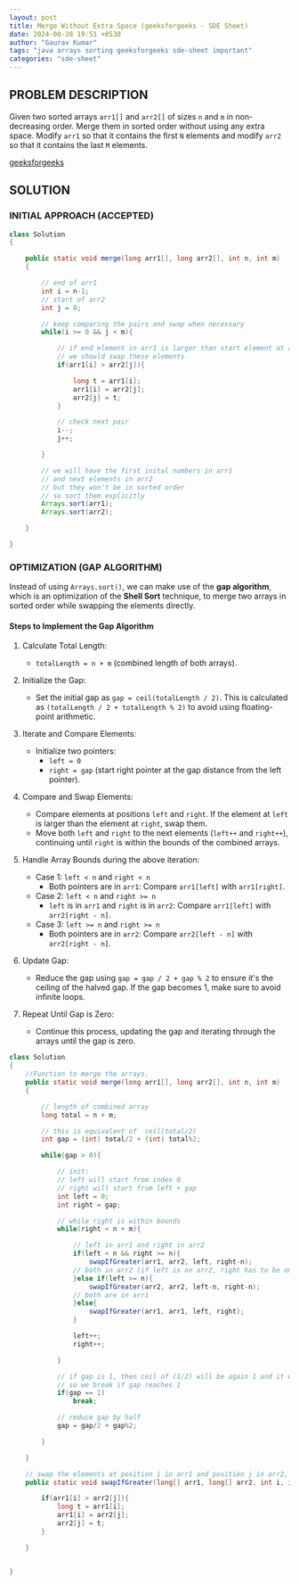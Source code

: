 ```yaml
---
layout: post
title: Merge Without Extra Space (geeksforgeeks - SDE Sheet)
date: 2024-08-28 19:51 +0530
author: "Gaurav Kumar"
tags: "java arrays sorting geeksforgeeks sde-sheet important"
categories: "sde-sheet"
---
```


## PROBLEM DESCRIPTION

Given two sorted arrays `arr1[]` and `arr2[]` of sizes `n` and `m` in non-decreasing order. Merge them in sorted order without using any extra space. Modify `arr1` so that it contains the first `N` elements and modify `arr2` so that it contains the last `M` elements.

[geeksforgeeks](https://www.geeksforgeeks.org/problems/merge-two-sorted-arrays-1587115620/1?page=3)

## SOLUTION

### INITIAL APPROACH (ACCEPTED)

```java
class Solution
{

    public static void merge(long arr1[], long arr2[], int n, int m)
    {

        // end of arr1
        int i = n-1;
        // start of arr2
        int j = 0;

        // keep comparing the pairs and swap when necessary
        while(i >= 0 && j < m){

            // if end element in arr1 is larger than start element at arr2
            // we should swap these elements
            if(arr1[i] > arr2[j]){

                long t = arr1[i];
                arr1[i] = arr2[j];
                arr2[j] = t;
            }

            // check next pair
            i--;
            j++;

        }

        // we will have the first inital numbers in arr1
        // and next elements in arr2
        // but they won't be in sorted order
        // so sort them explicitly
        Arrays.sort(arr1);
        Arrays.sort(arr2);

    }

}
```

### OPTIMIZATION (GAP ALGORITHM)

Instead of using `Arrays.sort()`, we can make use of the **gap algorithm**, which is an optimization of the **Shell Sort** technique, to merge two arrays in sorted order while swapping the elements directly.

#### Steps to Implement the Gap Algorithm

1. Calculate Total Length:

   - `totalLength = n + m` (combined length of both arrays).

2. Initialize the Gap:

   - Set the initial gap as `gap = ceil(totalLength / 2)`. This is calculated as `(totalLength / 2 + totalLength % 2)` to avoid using floating-point arithmetic.

3. Iterate and Compare Elements:

   - Initialize two pointers:
     - `left = 0`
     - `right = gap` (start right pointer at the gap distance from the left pointer).

4. Compare and Swap Elements:

   - Compare elements at positions `left` and `right`. If the element at `left` is larger than the element at `right`, swap them.
   - Move both `left` and `right` to the next elements (`left++` and `right++`), continuing until `right` is within the bounds of the combined arrays.

5. Handle Array Bounds during the above iteration:

   - Case 1: `left < n` and `right < n`
     - Both pointers are in `arr1`: Compare `arr1[left]` with `arr1[right]`.
   - Case 2: `left < n` and `right >= n`
     - `left` is in `arr1` and `right` is in `arr2`: Compare `arr1[left]` with `arr2[right - n]`.
   - Case 3: `left >= n` and `right >= n`
     - Both pointers are in `arr2`: Compare `arr2[left - n]` with `arr2[right - n]`.

6. Update Gap:

   - Reduce the gap using `gap = gap / 2 + gap % 2` to ensure it's the ceiling of the halved gap. If the gap becomes 1, make sure to avoid infinite loops.

7. Repeat Until Gap is Zero:
   - Continue this process, updating the gap and iterating through the arrays until the gap is zero.

```java
class Solution
{
    //Function to merge the arrays.
    public static void merge(long arr1[], long arr2[], int n, int m)
    {

        // length of combined array
        long total = n + m;

        // this is equivalent of  ceil(total/2)
        int gap = (int) total/2 + (int) total%2;

        while(gap > 0){

            // init:
            // left will start from index 0
            // right will start from left + gap
            int left = 0;
            int right = gap;

            // while right is within bounds
            while(right < n + m){

                // left in arr1 and right in arr2
                if(left < n && right >= n){
                    swapIfGreater(arr1, arr2, left, right-n);
                // both in arr2 (if left is on arr2, right has to be on arr2)
                }else if(left >= n){
                    swapIfGreater(arr2, arr2, left-n, right-n);
                // both are in arr1
                }else{
                    swapIfGreater(arr1, arr1, left, right);
                }

                left++;
                right++;

            }

            // if gap is 1, then ceil of (1/2) will be again 1 and it will cause infinite loop
            // so we break if gap reaches 1
            if(gap == 1)
                break;

            // reduce gap by half
            gap = gap/2 + gap%2;

        }

    }

    // swap the elements at position i in arr1 and position j in arr2, if arr1[i] > arr2[j]
    public static void swapIfGreater(long[] arr1, long[] arr2, int i, int j){

        if(arr1[i] > arr2[j]){
            long t = arr1[i];
            arr1[i] = arr2[j];
            arr2[j] = t;
        }

    }


}
```
